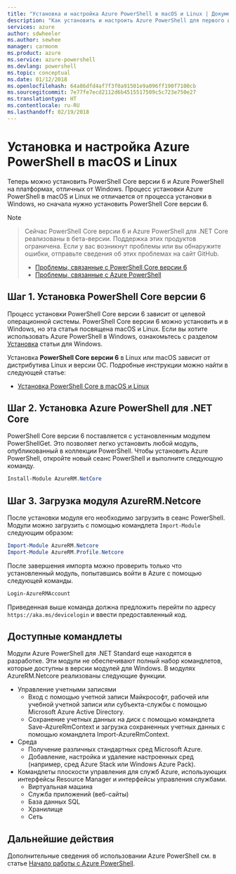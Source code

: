 ```yaml
---
title: "Установка и настройка Azure PowerShell в macOS и Linux | Документация Майкрософт"
description: "Как установить и настроить Azure PowerShell для первого использования в macOS и Linux."
services: azure
author: sdwheeler
ms.author: sewhee
manager: carmonm
ms.product: azure
ms.service: azure-powershell
ms.devlang: powershell
ms.topic: conceptual
ms.date: 01/12/2018
ms.openlocfilehash: 64a86dfd4af7f3f0a91501e9a096ff190f7100cb
ms.sourcegitcommit: 7e77fe7ecd2112d6b4515517509c5c723e750e27
ms.translationtype: HT
ms.contentlocale: ru-RU
ms.lasthandoff: 02/19/2018
---
```

# <a name="install-and-configure-azure-powershell-on-macos-and-linux"></a>Установка и настройка Azure PowerShell в macOS и Linux

Теперь можно установить PowerShell Core версии 6 и Azure PowerShell на платформах, отличных от Windows.
Процесс установки Azure PowerShell в macOS и Linux не отличается от процесса установки в Windows, но сначала нужно установить PowerShell Core версии 6.

> [!NOTE]

> Сейчас PowerShell Core версии 6 и Azure PowerShell для .NET Core реализованы в бета-версии.
> Поддержка этих продуктов ограничена. Если у вас возникнут проблемы или вы обнаружите ошибки, отправьте сведения об этих проблемах на сайт GitHub.
>
> * [Проблемы, связанные с PowerShell Core версии 6](https://github.com/PowerShell/PowerShell/issues)
> * [Проблемы, связанные с Azure PowerShell](https://github.com/azure/azure-docs-powershell/issues)

## <a name="step-1-install-powershell-core-v6"></a>Шаг 1. Установка PowerShell Core версии 6

Процесс установки PowerShell Core версии 6 зависит от целевой операционной системы.
PowerShell Core версии 6 можно установить и в Windows, но эта статья посвящена macOS и Linux. Если вы хотите использовать Azure PowerShell в Windows, ознакомьтесь с разделом [Установка](./install-azurerm-ps.md) статьи для Windows.

Установка **PowerShell Core версии 6** в Linux или macOS зависит от дистрибутива Linux и версии ОС.
Подробные инструкции можно найти в следующей статье:

- [Установка PowerShell Core в macOS и Linux](/powershell/scripting/setup/installing-powershell-core-on-macos-and-linux)

## <a name="step-2-install-azure-powershell-for-net-core"></a>Шаг 2. Установка Azure PowerShell для .NET Core

PowerShell Core версии 6 поставляется с установленным модулем PowerShellGet. Это позволяет легко установить любой модуль, опубликованный в коллекции PowerShell. Чтобы установить Azure PowerShell, откройте новый сеанс PowerShell и выполните следующую команду.

```powershell
Install-Module AzureRM.NetCore
```

## <a name="step-3-load-the-azurermnetcore-module"></a>Шаг 3. Загрузка модуля AzureRM.Netcore

После установки модуля его необходимо загрузить в сеанс PowerShell. Модули можно загрузить с помощью командлета `Import-Module` следующим образом:

```powershell
Import-Module AzureRM.Netcore
Import-Module AzureRM.Profile.Netcore
```

После завершения импорта можно проверить только что установленный модуль, попытавшись войти в Azure с помощью следующей команды.

```powershell
Login-AzureRMAccount
```

Приведенная выше команда должна предложить перейти по адресу `https://aka.ms/devicelogin` и ввести предоставленный код.

## <a name="available-cmdlets"></a>Доступные командлеты

Модули Azure PowerShell для .NET Standard еще находятся в разработке. Эти модули не обеспечивают полный набор командлетов, которые доступны в версии модулей для Windows. В модулях AzureRM.Netcore реализованы следующие функции.

* Управление учетными записями
  - Вход с помощью учетной записи Майкрософт, рабочей или учебной учетной записи или субъекта-службы с помощью Microsoft Azure Active Directory.
  - Сохранение учетных данных на диск с помощью командлета Save-AzureRmContext и загрузка сохраненных учетных данных с помощью командлета Import-AzureRmContext.
* Среда
  - Получение различных стандартных сред Microsoft Azure.
  - Добавление, настройка и удаление настроенных сред (например, сред Azure Stack или Windows Azure Pack).
* Командлеты плоскости управления для служб Azure, использующих интерфейсы Resource Manager и интерфейсы управления службами.
  - Виртуальная машина
  - Служба приложений (веб-сайты)
  - База данных SQL
  - Хранилище
  - Сеть

## <a name="next-steps"></a>Дальнейшие действия

Дополнительные сведения об использовании Azure PowerShell см. в статье [Начало работы с Azure PowerShell](get-started-azureps.md).

